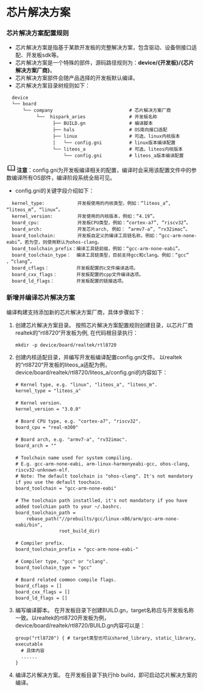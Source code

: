 # 芯片解决方案
### 芯片解决方案配置规则

- 芯片解决方案是指基于某款开发板的完整解决方案，包含驱动、设备侧接口适配、开发板sdk等。
- 芯片解决方案是一个特殊的部件，源码路径规则为：**device/{开发板}/{芯片解决方案厂商}**。
- 芯片解决方案部件会随产品选择的开发板默认编译。
- 芯片解决方案目录树规则如下：

```shell
  device                                      
  └── board                                   
      └── company                            # 芯片解决方案厂商
           └──  hispark_aries                # 开发板名称
                 ├── BUILD.gn                # 编译脚本
                 ├── hals                    # OS南向接口适配
                 ├── linux                   # 可选，linux内核版本
                 │   └── config.gni          # linux版本编译配置
                 └── liteos_a                # 可选，liteos内核版本
                     └── config.gni          # liteos_a版本编译配置
```

![icon-note.gif](public_sys-resources/icon-note.gif)**注意**：config.gni为开发板编译相关的配置，编译时会采用该配置文件中的参数编译所有OS部件，编译阶段系统全局可见。

- config.gni的关键字段介绍如下：

```shell
  kernel_type:            开发板使用的内核类型，例如：“liteos_a”, “liteos_m”, “linux”。
  kernel_version:         开发使用的内核版本，例如：“4.19”。
  board_cpu:              开发板CPU类型，例如：“cortex-a7”, “riscv32”。
  board_arch:             开发芯片arch, 例如： “armv7-a”, “rv32imac”。
  board_toolchain:        开发板自定义的编译工具链名称，例如：“gcc-arm-none-eabi”。若为空，则使用默认为ohos-clang。
  board_toolchain_prefix：编译工具链前缀，例如：“gcc-arm-none-eabi”。
  board_toolchain_type：  编译工具链类型，目前支持gcc和clang。例如：“gcc” ，“clang”。
  board_cflags：          开发板配置的c文件编译选项。
  board_cxx_flags：       开发板配置的cpp文件编译选项。
  board_ld_flags：        开发板配置的链接选项。
```

###  新增并编译芯片解决方案

编译构建支持添加新的芯片解决方案厂商，具体步骤如下：

1. 创建芯片解决方案目录。 按照芯片解决方案配置规则创建目录，以芯片厂商realtek的“rtl8720“开发板为例, 在代码根目录执行：

   ```shell
   mkdir -p device/board/realtek/rtl8720
   ```

2. 创建内核适配目录，并编写开发板编译配置config.gni文件。 以realtek的“rtl8720“开发板的liteos_a适配为例，device/board/realtek/rtl8720/liteos_a/config.gni的内容如下：

   ```shell
   # Kernel type, e.g. "linux", "liteos_a", "liteos_m".
   kernel_type = "liteos_a"
   
   # Kernel version.
   kernel_version = "3.0.0"
   
   # Board CPU type, e.g. "cortex-a7", "riscv32".
   board_cpu = "real-m300"
   
   # Board arch, e.g. "armv7-a", "rv32imac".
   board_arch = ""
   
   # Toolchain name used for system compiling.
   # E.g. gcc-arm-none-eabi, arm-linux-harmonyeabi-gcc, ohos-clang, riscv32-unknown-elf.
   # Note: The default toolchain is "ohos-clang". It's not mandatory if you use the default toochain.
   board_toolchain = "gcc-arm-none-eabi"
   
   # The toolchain path instatlled, it's not mandatory if you have added toolchian path to your ~/.bashrc.
   board_toolchain_path =
       rebase_path("//prebuilts/gcc/linux-x86/arm/gcc-arm-none-eabi/bin",
                   root_build_dir)
   
   # Compiler prefix.
   board_toolchain_prefix = "gcc-arm-none-eabi-"
   
   # Compiler type, "gcc" or "clang".
   board_toolchain_type = "gcc"
   
   # Board related common compile flags.
   board_cflags = []
   board_cxx_flags = []
   board_ld_flags = []
   ```

3. 编写编译脚本。 在开发板目录下创建BUILD.gn，target名称应与开发板名称一致。以realtek的rtl8720开发板为例，device/board/realtek/rtl8720/BUILD.gn内容可以是：

   ```shell
   group("rtl8720") { # target类型也可以shared_library, static_library, executable
     # 具体内容
     ......
   }
   ```

4. 编译芯片解决方案。 在开发板目录下执行hb build，即可启动芯片解决方案的编译。
